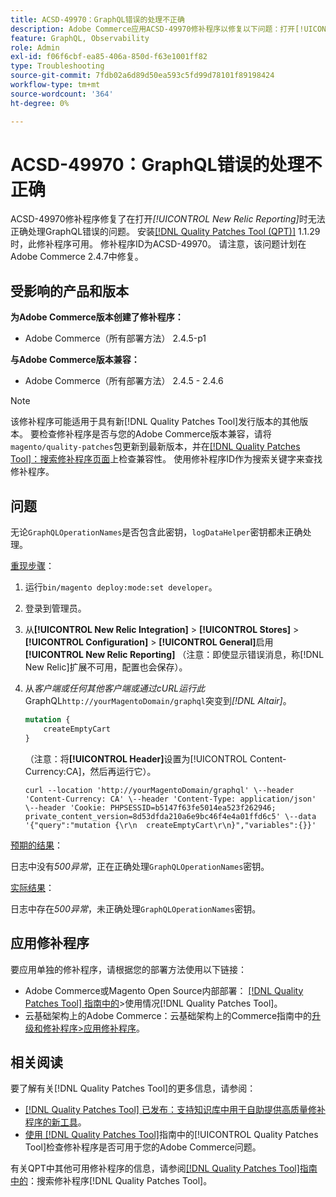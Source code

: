 ```yaml
---
title: ACSD-49970：GraphQL错误的处理不正确
description: Adobe Commerce应用ACSD-49970修补程序以修复以下问题：打开[!UICONTROL New Relic Reporting]时，GraphQL错误的处理不正确。
feature: GraphQL, Observability
role: Admin
exl-id: f06f6cbf-ea85-406a-850d-f63e1001ff82
type: Troubleshooting
source-git-commit: 7fdb02a6d89d50ea593c5fd99d78101f89198424
workflow-type: tm+mt
source-wordcount: '364'
ht-degree: 0%

---
```


# ACSD-49970：GraphQL错误的处理不正确

ACSD-49970修补程序修复了在打开&#x200B;*[!UICONTROL New Relic Reporting]*&#x200B;时无法正确处理GraphQL错误的问题。 安装[[!DNL Quality Patches Tool (QPT)]](https://experienceleague.adobe.com/zh-hans/docs/commerce-operations/tools/quality-patches-tool/quality-patches-tool-to-self-serve-quality-patches) 1.1.29时，此修补程序可用。 修补程序ID为ACSD-49970。 请注意，该问题计划在Adobe Commerce 2.4.7中修复。

## 受影响的产品和版本

**为Adobe Commerce版本创建了修补程序：**

* Adobe Commerce（所有部署方法） 2.4.5-p1

**与Adobe Commerce版本兼容：**

* Adobe Commerce（所有部署方法） 2.4.5 - 2.4.6

>[!NOTE]
>
>该修补程序可能适用于具有新[!DNL Quality Patches Tool]发行版本的其他版本。 要检查修补程序是否与您的Adobe Commerce版本兼容，请将`magento/quality-patches`包更新到最新版本，并在[[!DNL Quality Patches Tool]：搜索修补程序页面](https://experienceleague.adobe.com/tools/commerce-quality-patches/index.html?lang=zh-Hans)上检查兼容性。 使用修补程序ID作为搜索关键字来查找修补程序。

## 问题

无论`GraphQLOperationNames`是否包含此密钥，`logDataHelper`密钥都未正确处理。

<u>重现步骤</u>：

1. 运行`bin/magento deploy:mode:set developer`。
1. 登录到管理员。
1. 从&#x200B;**[!UICONTROL New Relic Integration]** > **[!UICONTROL Stores]** > **[!UICONTROL Configuration]** > **[!UICONTROL General]**&#x200B;启用&#x200B;**[!UICONTROL New Relic Reporting]**
（注意：即使显示错误消息，称[!DNL New Relic]扩展不可用，配置也会保存）。
1. 从&#x200B;*客户端或任何其他客户端或通过cURL运行此* GraphQL`http://yourMagentoDomain/graphql`突变到&#x200B;*[!DNL Altair]*。

   ```GraphQL
   mutation {
       createEmptyCart
   }
   ```

   （注意：将&#x200B;**[!UICONTROL Header]**&#x200B;设置为[!UICONTROL Content-Currency:CA]，然后再运行它）。

   ```cURL
   curl --location 'http://yourMagentoDomain/graphql' \--header 'Content-Currency: CA' \--header 'Content-Type: application/json' \--header 'Cookie: PHPSESSID=b5147f63fe5014ea523f262946; private_content_version=8d53dfda210a6e9bc46f4e4a01ffd6c5' \--data '{"query":"mutation {\r\n  createEmptyCart\r\n}","variables":{}}'
   ```

<u>预期的结果</u>：

日志中没有&#x200B;*500异常*，正在正确处理`GraphQLOperationNames`密钥。

<u>实际结果</u>：

日志中存在&#x200B;*500异常*，未正确处理`GraphQLOperationNames`密钥。

## 应用修补程序

要应用单独的修补程序，请根据您的部署方法使用以下链接：

* Adobe Commerce或Magento Open Source内部部署： [[!DNL Quality Patches Tool] 指南中的](/help/tools/quality-patches-tool/usage.md)>使用情况[!DNL Quality Patches Tool]。
* 云基础架构上的Adobe Commerce：云基础架构上的Commerce指南中的[升级和修补程序>应用修补程序](https://experienceleague.adobe.com/docs/commerce-cloud-service/user-guide/develop/upgrade/apply-patches.html?lang=zh-Hans)。

## 相关阅读

要了解有关[!DNL Quality Patches Tool]的更多信息，请参阅：

* [[!DNL Quality Patches Tool] 已发布：支持知识库中用于自助提供高质量修补程序的新工具](https://experienceleague.adobe.com/zh-hans/docs/commerce-operations/tools/quality-patches-tool/quality-patches-tool-to-self-serve-quality-patches)。
* [使用 [!DNL Quality Patches Tool]](/help/tools/quality-patches-tool/patches-available-in-qpt/check-patch-for-magento-issue-with-magento-quality-patches.md)指南中的[!UICONTROL Quality Patches Tool]检查修补程序是否可用于您的Adobe Commerce问题。


有关QPT中其他可用修补程序的信息，请参阅[[!DNL Quality Patches Tool]指南中的](https://experienceleague.adobe.com/tools/commerce-quality-patches/index.html?lang=zh-Hans)：搜索修补程序[!DNL Quality Patches Tool]。
